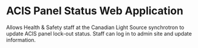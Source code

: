 <h1>ACIS Panel Status Web Application</h1>
Allows Health & Safety staff at the Canadian Light Source synchrotron to update ACIS panel lock-out status. Staff can log
in to admin site and update information.
